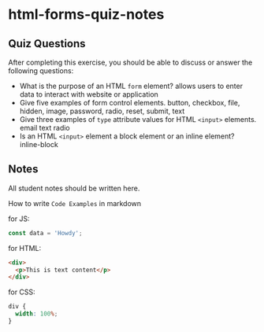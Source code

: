 # html-forms-quiz-notes

## Quiz Questions

After completing this exercise, you should be able to discuss or answer the following questions:

- What is the purpose of an HTML `form` element?
  allows users to enter data to interact with website or application
- Give five examples of form control elements.
  button, checkbox, file, hidden, image, password, radio, reset, submit, text
- Give three examples of `type` attribute values for HTML `<input>` elements.
  email text radio
- Is an HTML `<input>` element a block element or an inline element?
  inline-block

## Notes

All student notes should be written here.

How to write `Code Examples` in markdown

for JS:

```javascript
const data = 'Howdy';
```

for HTML:

```html
<div>
  <p>This is text content</p>
</div>
```

for CSS:

```css
div {
  width: 100%;
}
```
